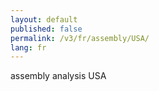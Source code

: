 ```yaml
---
layout: default
published: false
permalink: /v3/fr/assembly/USA/
lang: fr
---
```


assembly analysis USA

